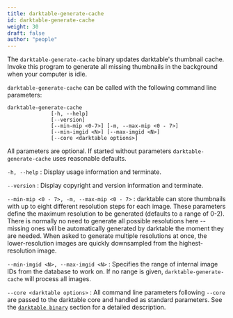 ```yaml
---
title: darktable-generate-cache
id: darktable-generate-cache
weight: 30
draft: false
author: "people"
---
```


The `darktable-generate-cache` binary updates darktable's thumbnail cache. Invoke this program to generate all missing thumbnails in the background when your computer is idle.

`darktable-generate-cache` can be called with the following command line parameters:

```
darktable-generate-cache
              [-h, --help]
              [--version]
              [--min-mip <0-7>] [-m, --max-mip <0 - 7>]
              [--min-imgid <N>] [--max-imgid <N>]
              [--core <darktable options>]
```

All parameters are optional. If started without parameters `darktable-generate-cache` uses reasonable defaults.

`-h, --help`
: Display usage information and terminate.

`--version`
: Display copyright and version information and terminate.

`--min-mip <0 - 7>, -m, --max-mip <0 - 7>`
: darktable can store thumbnails with up to eight different resolution steps for each image. These parameters define the maximum resolution to be generated (defaults to a range of 0-2). There is normally no need to generate all possible resolutions here -- missing ones will be automatically generated by darktable the moment they are needed. When asked to generate multiple resolutions at once, the lower-resolution images are quickly downsampled from the highest-resolution image.

`--min-imgid <N>, --max-imgid <N>`
: Specifies the range of internal image IDs from the database to work on. If no range is given, `darktable-generate-cache` will process all images.

`--core <darktable options>`
: All command line parameters following `--core` are passed to the darktable core and handled as standard parameters. See the [`darktable binary`](./darktable.md) section for a detailed description.

